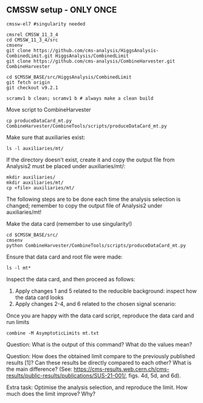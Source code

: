 ## CMSSW setup - ONLY ONCE
```
cmssw-el7 #singularity needed

cmsrel CMSSW_11_3_4
cd CMSSW_11_3_4/src
cmsenv
git clone https://github.com/cms-analysis/HiggsAnalysis-CombinedLimit.git HiggsAnalysis/CombinedLimit
git clone https://github.com/cms-analysis/CombineHarvester.git CombineHarvester

cd $CMSSW_BASE/src/HiggsAnalysis/CombinedLimit
git fetch origin
git checkout v9.2.1

scramv1 b clean; scramv1 b # always make a clean build
```

Move script to CombineHarvester
```
cp produceDataCard_mt.py CombineHarvester/CombineTools/scripts/produceDataCard_mt.py
```

Make sure that auxiliaries exist:
```
ls -l auxiliaries/mt/
```

If the directory doesn't exist, create it and copy the output file from Analysis2 must be placed under auxiliaries/mt/:

```
mkdir auxiliaries/
mkdir auxiliaries/mt/
cp <file> auxiliaries/mt/	

```

The following steps are to be done each time the analysis selection is changed; remember to copy the output file of Analysis2 under auxiliaries/mt!

Make the data card (remember to use singularity!)

```
cd $CMSSW_BASE/src/
cmsenv
python CombineHarvester/CombineTools/scripts/produceDataCard_mt.py

```

Ensure that data card and root file were made:

```
ls -l mt*
```

Inspect the data card, and then proceed as follows:
1. Apply changes 1 and 5 related to the reducible background: inspect how the data card looks
2. Apply changes 2-4, and 6 related to the chosen signal scenario: 

Once you are happy with the data card script, reproduce the data card and run limits

```
combine -M AsymptoticLimits mt.txt
```

Question: What is the output of this command? What do the values mean?

Question: How does the obtained limit compare to the previously published results [1]? Can these results be directly compared to each other? What is the main difference?  (See: https://cms-results.web.cern.ch/cms-results/public-results/publications/SUS-21-001/, figs. 4d, 5d, and 6d). 

Extra task: Optimise the analysis selection, and reproduce the limit. How much does the limit improve? Why?
